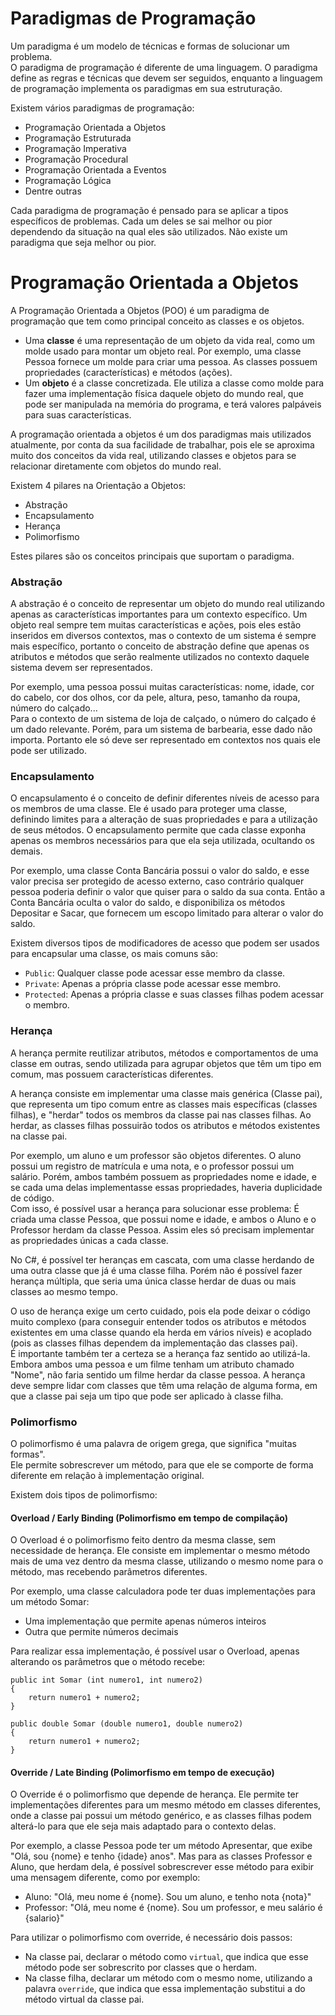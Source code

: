 
# Paradigmas de Programação

Um paradigma é um modelo de técnicas e formas de solucionar um problema.  
O paradigma de programação é diferente de uma linguagem. O paradigma define as regras e técnicas que devem ser seguidos, enquanto a linguagem de programação implementa os paradigmas em sua estruturação.

Existem vários paradigmas de programação:
- Programação Orientada a Objetos
- Programação Estruturada
- Programação Imperativa
- Programação Procedural
- Programação Orientada a Eventos
- Programação Lógica
- Dentre outras

Cada paradigma de programação é pensado para se aplicar a tipos específicos de problemas. Cada um deles se sai melhor ou pior dependendo da situação na qual eles são utilizados. Não existe um paradigma que seja melhor ou pior.

# Programação Orientada a Objetos

A Programação Orientada a Objetos (POO) é um paradigma de programação que tem como principal conceito as classes e os objetos.
- Uma **classe** é uma representação de um objeto da vida real, como um molde usado para montar um objeto real. Por exemplo, uma classe Pessoa fornece um molde para criar uma pessoa. As classes possuem propriedades (características) e métodos (ações).
- Um **objeto** é a classe concretizada. Ele utiliza a classe como molde para fazer uma implementação física daquele objeto do mundo real, que pode ser manipulada na memória do programa, e terá valores palpáveis para suas características.

A programação orientada a objetos é um dos paradigmas mais utilizados atualmente, por conta da sua facilidade de trabalhar, pois ele se aproxima muito dos conceitos da vida real, utilizando classes e objetos para se relacionar diretamente com objetos do mundo real.

Existem 4 pilares na Orientação a Objetos:
- Abstração
- Encapsulamento
- Herança
- Polimorfismo

Estes pilares são os conceitos principais que suportam o paradigma.

### Abstração

A abstração é o conceito de representar um objeto do mundo real utilizando apenas as características importantes para um contexto específico. Um objeto real sempre tem muitas características e ações, pois eles estão inseridos em diversos contextos, mas o contexto de um sistema é sempre mais específico, portanto o conceito de abstração define que apenas os atributos e métodos que serão realmente utilizados no contexto daquele sistema devem ser representados.

Por exemplo, uma pessoa possui muitas características: nome, idade, cor do cabelo, cor dos olhos, cor da pele, altura, peso, tamanho da roupa, número do calçado...  
Para o contexto de um sistema de loja de calçado, o número do calçado é um dado relevante. Porém, para um sistema de barbearia, esse dado não importa. Portanto ele só deve ser representado em contextos nos quais ele pode ser utilizado.

### Encapsulamento

O encapsulamento é o conceito de definir diferentes níveis de acesso para os membros de uma classe. Ele é usado para proteger uma classe, definindo limites para a alteração de suas propriedades e para a utilização de seus métodos. O encapsulamento permite que cada classe exponha apenas os membros necessários para que ela seja utilizada, ocultando os demais.

Por exemplo, uma classe Conta Bancária possui o valor do saldo, e esse valor precisa ser protegido de acesso externo, caso contrário qualquer pessoa poderia definir o valor que quiser para o saldo da sua conta.
Então a Conta Bancária oculta o valor do saldo, e disponibiliza os métodos Depositar e Sacar, que fornecem um escopo limitado para alterar o valor do saldo.

Existem diversos tipos de modificadores de acesso que podem ser usados para encapsular uma classe, os mais comuns são:
- `Public`: Qualquer classe pode acessar esse membro da classe.
- `Private`: Apenas a própria classe pode acessar esse membro.
- `Protected`: Apenas a própria classe e suas classes filhas podem acessar o membro.

### Herança

A herança permite reutilizar atributos, métodos e comportamentos de uma classe em outras, sendo utilizada para agrupar objetos que têm um tipo em comum, mas possuem características diferentes.

A herança consiste em implementar uma classe mais genérica (Classe pai), que representa um tipo comum entre as classes mais específicas (classes filhas), e "herdar" todos os membros da classe pai nas classes filhas. Ao herdar, as classes filhas possuirão todos os atributos e métodos existentes na classe pai.

Por exemplo, um aluno e um professor são objetos diferentes. O aluno possui um registro de matrícula e uma nota, e o professor possui um salário. Porém, ambos também possuem as propriedades nome e idade, e se cada uma delas implementasse essas propriedades, haveria duplicidade de código.  
Com isso, é possível usar a herança para solucionar esse problema: É criada uma classe Pessoa, que possui nome e idade, e ambos o Aluno e o Professor herdam da classe Pessoa. Assim eles só precisam implementar as propriedades únicas a cada classe.

No C#, é possível ter heranças em cascata, com uma classe herdando de uma outra classe que já é uma classe filha. Porém não é possível fazer herança múltipla, que seria uma única classe herdar de duas ou mais classes ao mesmo tempo.

O uso de herança exige um certo cuidado, pois ela pode deixar o código muito complexo (para conseguir entender todos os atributos e métodos existentes em uma classe quando ela herda em vários níveis) e acoplado (pois as classes filhas dependem da implementação das classes pai).  
É importante também ter a certeza se a herança faz sentido ao utilizá-la. Embora ambos uma pessoa e um filme tenham um atributo chamado "Nome", não faria sentido um filme herdar da classe pessoa. A herança deve sempre lidar com classes que têm uma relação de alguma forma, em que a classe pai seja um tipo que pode ser aplicado à classe filha.

### Polimorfismo

O polimorfismo é uma palavra de origem grega, que significa "muitas formas".  
Ele permite sobrescrever um método, para que ele se comporte de forma diferente em relação à implementação original. 

Existem dois tipos de polimorfismo:

#### Overload / Early Binding (Polimorfismo em tempo de compilação)

O Overload é o polimorfismo feito dentro da mesma classe, sem necessidade de herança. Ele consiste em implementar o mesmo método mais de uma vez dentro da mesma classe, utilizando o mesmo nome para o método, mas recebendo parâmetros diferentes.

Por exemplo, uma classe calculadora pode ter duas implementações para um método Somar:
- Uma implementação que permite apenas números inteiros
- Outra que permite números decimais

Para realizar essa implementação, é possível usar o Overload, apenas alterando os parâmetros que o método recebe:
```
public int Somar (int numero1, int numero2)
{
	return numero1 + numero2;
}

public double Somar (double numero1, double numero2)
{
	return numero1 + numero2;
}
```

#### Override / Late Binding (Polimorfismo em tempo de execução)

O Override é o polimorfismo que depende de herança. Ele permite ter implementações diferentes para um mesmo método em classes diferentes, onde a classe pai possui um método genérico, e as classes filhas podem alterá-lo para que ele seja mais adaptado para o contexto delas.

Por exemplo, a classe Pessoa pode ter um método Apresentar, que exibe "Olá, sou {nome} e tenho {idade} anos". Mas para as classes Professor e Aluno, que herdam dela, é possível sobrescrever esse método para exibir uma mensagem diferente, como por exemplo:
- Aluno: "Olá, meu nome é {nome}. Sou um aluno, e tenho nota {nota}"
- Professor: "Olá, meu nome é {nome}. Sou um professor, e meu salário é {salario}"

Para utilizar o polimorfismo com override, é necessário dois passos:
- Na classe pai, declarar o método como `virtual`, que indica que esse método pode ser sobrescrito por classes que o herdam.
- Na classe filha, declarar um método com o mesmo nome, utilizando a palavra `override`, que indica que essa implementação substitui a do método virtual da classe pai.